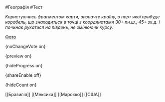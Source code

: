 #Географія #Тест

*Користуючись фрагментом карти, визначте країну, в порт якої прибуде корабель, що знаходиться в точці з координатами 30∘ пн.ш., 45∘ зх.д. і починає рухатися на південь, не змінюючи курсу.*

[Фото](https://zno.osvita.ua//doc/images/znotest/26/2616/7_1.jpg)

{noChangeVote on}

{preview on}

{hideProgress on}

{shareEnable off}

{hideCount on}

[[Бразилія]]
[[Мексика]]
[[Марокко]]
[[США]]
